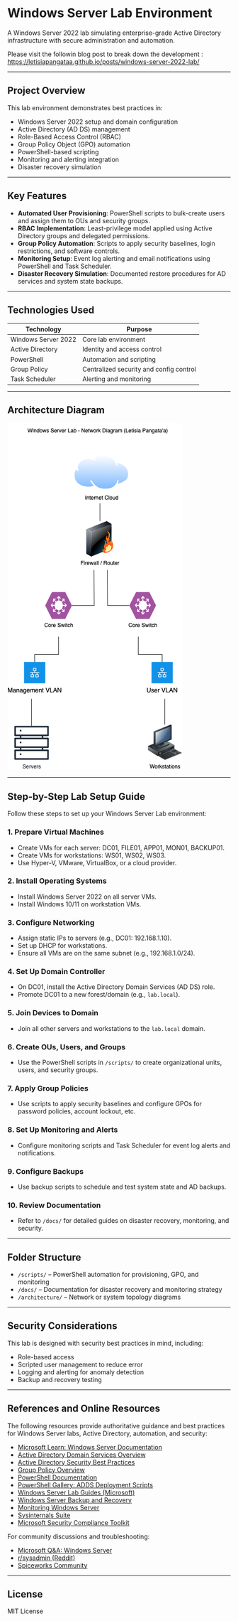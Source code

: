 # Windows Server Lab Environment

A Windows Server 2022 lab simulating enterprise-grade Active Directory infrastructure with secure administration and automation.

Please visit the followin blog post to break down the development : https://letisiapangataa.github.io/posts/windows-server-2022-lab/

---

## Project Overview

This lab environment demonstrates best practices in:

- Windows Server 2022 setup and domain configuration
- Active Directory (AD DS) management
- Role-Based Access Control (RBAC)
- Group Policy Object (GPO) automation
- PowerShell-based scripting
- Monitoring and alerting integration
- Disaster recovery simulation

---

## Key Features

- **Automated User Provisioning**: PowerShell scripts to bulk-create users and assign them to OUs and security groups.
- **RBAC Implementation**: Least-privilege model applied using Active Directory groups and delegated permissions.
- **Group Policy Automation**: Scripts to apply security baselines, login restrictions, and software controls.
- **Monitoring Setup**: Event log alerting and email notifications using PowerShell and Task Scheduler.
- **Disaster Recovery Simulation**: Documented restore procedures for AD services and system state backups.

---

## Technologies Used

| Technology          | Purpose                                  |
|---------------------|------------------------------------------|
| Windows Server 2022 | Core lab environment                     |
| Active Directory    | Identity and access control              |
| PowerShell          | Automation and scripting                 |
| Group Policy        | Centralized security and config control  |
| Task Scheduler      | Alerting and monitoring                  |

---


## Architecture Diagram

![Lab Architecture Diagram](architecture/lab-diagram.png)

---

## Step-by-Step Lab Setup Guide

Follow these steps to set up your Windows Server Lab environment:

### 1. Prepare Virtual Machines
- Create VMs for each server: DC01, FILE01, APP01, MON01, BACKUP01.
- Create VMs for workstations: WS01, WS02, WS03.
- Use Hyper-V, VMware, VirtualBox, or a cloud provider.

### 2. Install Operating Systems
- Install Windows Server 2022 on all server VMs.
- Install Windows 10/11 on workstation VMs.

### 3. Configure Networking
- Assign static IPs to servers (e.g., DC01: 192.168.1.10).
- Set up DHCP for workstations.
- Ensure all VMs are on the same subnet (e.g., 192.168.1.0/24).

### 4. Set Up Domain Controller
- On DC01, install the Active Directory Domain Services (AD DS) role.
- Promote DC01 to a new forest/domain (e.g., `lab.local`).

### 5. Join Devices to Domain
- Join all other servers and workstations to the `lab.local` domain.

### 6. Create OUs, Users, and Groups
- Use the PowerShell scripts in `/scripts/` to create organizational units, users, and security groups.

### 7. Apply Group Policies
- Use scripts to apply security baselines and configure GPOs for password policies, account lockout, etc.

### 8. Set Up Monitoring and Alerts
- Configure monitoring scripts and Task Scheduler for event log alerts and notifications.

### 9. Configure Backups
- Use backup scripts to schedule and test system state and AD backups.

### 10. Review Documentation
- Refer to `/docs/` for detailed guides on disaster recovery, monitoring, and security.

---

## Folder Structure

- `/scripts/` – PowerShell automation for provisioning, GPO, and monitoring
- `/docs/` – Documentation for disaster recovery and monitoring strategy
- `/architecture/` – Network or system topology diagrams

---

## Security Considerations

This lab is designed with security best practices in mind, including:
- Role-based access
- Scripted user management to reduce error
- Logging and alerting for anomaly detection
- Backup and recovery testing

---


## References and Online Resources

The following resources provide authoritative guidance and best practices for Windows Server labs, Active Directory, automation, and security:

- [Microsoft Learn: Windows Server Documentation](https://learn.microsoft.com/en-us/windows-server/)
- [Active Directory Domain Services Overview](https://learn.microsoft.com/en-us/windows-server/identity/ad-ds/get-started/virtual-dc/active-directory-domain-services-overview)
- [Active Directory Security Best Practices](https://learn.microsoft.com/en-us/windows-server/identity/ad-ds/plan/security-best-practices/ad-ds-security-best-practices)
- [Group Policy Overview](https://learn.microsoft.com/en-us/windows-server/administration/windows-commands/group-policy-overview)
- [PowerShell Documentation](https://learn.microsoft.com/en-us/powershell/)
- [PowerShell Gallery: ADDS Deployment Scripts](https://www.powershellgallery.com/packages/ADDSDeployment/)
- [Windows Server Lab Guides (Microsoft)](https://learn.microsoft.com/en-us/windows-server/identity/ad-ds/deploy/step-by-step-active-directory-domain-services)
- [Windows Server Backup and Recovery](https://learn.microsoft.com/en-us/windows-server/storage/backup/windows-server-backup)
- [Monitoring Windows Server](https://learn.microsoft.com/en-us/windows-server/administration/windows-commands/monitoring-windows-server)
- [Sysinternals Suite](https://learn.microsoft.com/en-us/sysinternals/)
- [Microsoft Security Compliance Toolkit](https://learn.microsoft.com/en-us/windows/security/threat-protection/windows-security-configuration-framework/windows-security-baselines)

For community discussions and troubleshooting:
- [Microsoft Q&A: Windows Server](https://learn.microsoft.com/en-us/answers/topics/windows-server.html)
- [r/sysadmin (Reddit)](https://www.reddit.com/r/sysadmin/)
- [Spiceworks Community](https://community.spiceworks.com/windows-server)

---

## License

MIT License
